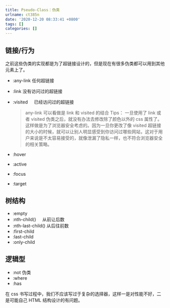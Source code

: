 ```yaml
---
title: Pseudo-Class：伪类
urlname: ct385n
date: '2020-12-20 08:33:41 +0800'
tags: []
categories: []
---
```


## 链接/行为

之前这些伪类的实现都是为了超链接设计的，但是现在有很多伪类都可以用到其他元素上了。

- :any-link 任何超链接
- :link 没有访问过的超链接
- :visited     已经访问过的超链接

  > any-link 可以看做是 link 和 visited 的结合
  > Tips：
  > 一旦使用了 link 或者 visited 伪类之后，就没有办法去修改除了颜色以外的 css 属性了。
  > 这样做是为了浏览器安全考虑的。因为一旦你更改了像 visited 超链接的大小的时候，就可以让别人明显感受到你访问过哪些网站，这对于用户来说是不太容易接受的，就像泄漏了隐私一样，也不符合浏览器安全的相关策略。

- :hover
- :active
- :focus
- :target

## 树结构

- :empty
- :nth-child()     从前让后数
- :nth-last-child() 从后往前数
- :first-child
- :last-child
- :only-child

## 逻辑型

- :not 伪类
- :where
- :has

在 css 书写过程中，我们不应该写过于复杂的选择器，这样一是对性能不好，二是可能自己 HTML 结构设计的有问题。
